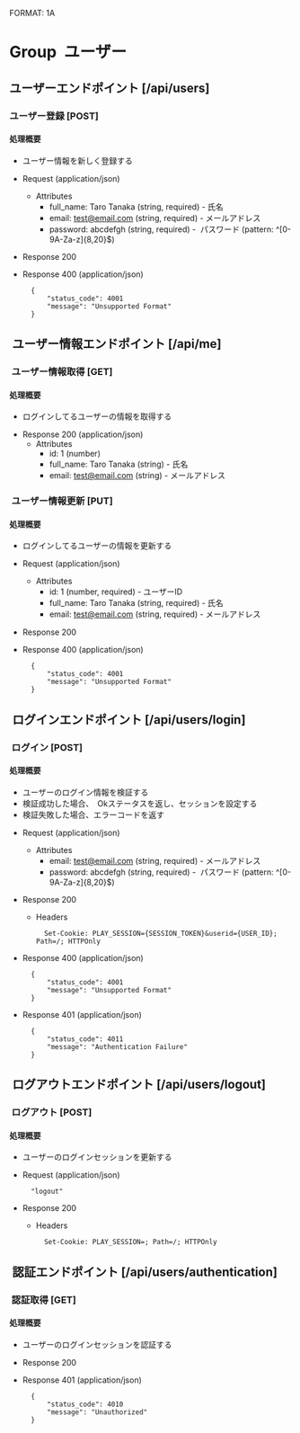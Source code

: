 FORMAT: 1A

# Group  ユーザー

## ユーザーエンドポイント [/api/users]

### ユーザー登録 [POST]

#### 処理概要
* ユーザー情報を新しく登録する

+ Request (application/json)
    + Attributes
        + full_name: Taro Tanaka (string, required) - 氏名
        + email: test@email.com (string, required) - メールアドレス
        + password: abcdefgh (string, required) -  パスワード (pattern: ^[0-9A-Za-z]{8,20}$)

+ Response 200

+ Response 400 (application/json)

        {
            "status_code": 4001
            "message": "Unsupported Format"
        }

##  ユーザー情報エンドポイント [/api/me]

###  ユーザー情報取得 [GET]

#### 処理概要
* ログインしてるユーザーの情報を取得する

+ Response 200 (application/json)
    + Attributes
        + id: 1 (number)
        + full_name: Taro Tanaka (string) - 氏名
        + email: test@email.com (string) - メールアドレス

###  ユーザー情報更新 [PUT]

#### 処理概要
* ログインしてるユーザーの情報を更新する

+ Request (application/json)
    + Attributes
        + id: 1 (number, required) - ユーザーID
        + full_name: Taro Tanaka (string, required) - 氏名
        + email: test@email.com (string, required) - メールアドレス

+ Response 200

+ Response 400 (application/json)

        {
            "status_code": 4001
            "message": "Unsupported Format"
        }

##  ログインエンドポイント [/api/users/login]

###  ログイン [POST]

#### 処理概要
* ユーザーのログイン情報を検証する
* 検証成功した場合、　Okステータスを返し、セッションを設定する
* 検証失敗した場合、エラーコードを返す

+ Request (application/json)
    + Attributes
        + email: test@email.com (string, required) - メールアドレス
        + password: abcdefgh (string, required) -  パスワード (pattern: ^[0-9A-Za-z]{8,20}$)

+ Response 200
    + Headers

            Set-Cookie: PLAY_SESSION={SESSION_TOKEN}&userid={USER_ID}; Path=/; HTTPOnly

+ Response 400 (application/json)

        {
            "status_code": 4001
            "message": "Unsupported Format"
        }        

+ Response 401 (application/json)

        {
            "status_code": 4011
            "message": "Authentication Failure"
        }

##  ログアウトエンドポイント [/api/users/logout]

###  ログアウト [POST]

#### 処理概要
* ユーザーのログインセッションを更新する

+ Request (application/json)

        "logout"

+ Response 200
    + Headers

            Set-Cookie: PLAY_SESSION=; Path=/; HTTPOnly

##  認証エンドポイント [/api/users/authentication]

###  認証取得 [GET]

#### 処理概要
* ユーザーのログインセッションを認証する

+ Response 200

+ Response 401 (application/json)

        {
            "status_code": 4010
            "message": "Unauthorized"
        }
